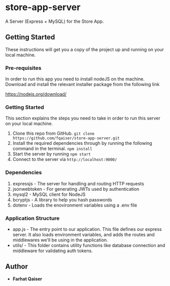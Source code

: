 # store-app-server

A Server (Express + MySQL) for the Store App. 

## Getting Started

These instructions will get you a copy of the project up and running on your local machine. 

### Pre-requisites

In order to run this app you need to install nodeJS on the machine. Download and install the relevant installer package from the following link 

https://nodejs.org/download/

### Getting Started

This section explains the steps you need to take in order to run this server on your local machine.

1. Clone this repo from GitHub. 
```git clone https://github.com/fqaiser/store-app-server.git```
2. Install the required dependencies through by running the following command in the terminal. 
```npm install ```
3. Start the server by running 
```npm start ```
4. Connect to the server via ```http://localhost:9000/```

### Dependencies
1. expressjs - The server for handling and routing HTTP requests
2. jsonwebtoken - For generating JWTs used by authentication
3. mysql2 - MySQL client for NodeJS
4. bcryptjs - A library to help you hash passwords
5. dotenv - Loads the enovironment variables using a .env file

### Application Structure
* app.js - The entry point to our application. This file defines our express server. It also loads environment variables, and adds the routes and middlewares we'll be using in the application.
* utils/ - This folder contains utility functions like database connection and middleware for validating auth tokens.

## Author

* **Farhat Qaiser** 
